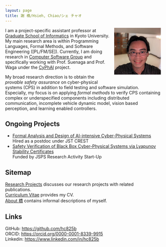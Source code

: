 ```yaml
---
layout: page
title: 謝 橋/Hsieh, Chiao/シェ チャオ
---
```


<img align=right alt="Selfie outside my office at Research Building Number 15 in Kyoto University" width="30%"
     style="padding-left: 10px; padding-bottom: 20px"
     src="/assets/pics/chiao-selfie-kyoto-u-research-building-15.jpg">
I am a project-specific assistant professor at [Graduate School of Informatics][i.kyoto-u] in Kyoto University.
My main research area is within
Programming Languages, Formal Methods, and Software Engineering ([PL/FM/SE]).
Currently, I am doing research in [Computer Software Group][fos.kuis.kyoto-u]
and specifically working with Prof. Suenaga and Prof. Waga under the [CyPhAI] project.

My broad research direction is to obtain the *provable safety assurance* on cyber-physical systems (CPS) in addition to field testing and software simulation.
Especially, my focus is on applying *formal methods* to verify CPS containing complex or underspecified components including distributed communication, incomplete vehicle dynamic model, vision based perception, and learning enabled controllers.


## Ongoing Projects

+ [Formal Analysis and Design of AI-intensive Cyber-Physical Systems][JSTCrest]  
  Hired as a postdoc under JST CREST
+ [Safety Verification of Black Box Cyber-Physical Systems via Lyapunov Stability Certificates][JSPSStartUp]  
  Funded by JSPS Research Activity Start-Up


## Sitemap
[Research Projects](/_pages/projects.md) discusses our research projects with related publications.  
[Curriculum Vitae](/_pages/cv.md) provides my CV.  
[About 橋](/_pages/about.md) contains informal descriptions of myself.  

## Links
GitHub: <https://github.com/hc825b>  
ORCID: <https://orcid.org/0000-0001-8339-9915>  
Linkedin: <https://www.linkedin.com/in/hc825b>  

[i.kyoto-u]: https://www.i.kyoto-u.ac.jp/en/
[fos.kuis.kyoto-u]: https://www.fos.kuis.kyoto-u.ac.jp/
[CyPhAI]: https://cyphai-project.github.io/

[JSTCrest]: https://projectdb.jst.go.jp/grant/JST-PROJECT-20334578/
[JSPSStartUp]: https://kaken.nii.ac.jp/grant/KAKENHI-PROJECT-24K23861/
